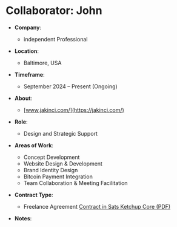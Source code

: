 # Collaborator: John 

- **Company**:
  - independent Professional

- **Location**:  
  - Baltimore, USA

- **Timeframe**:  
  - September 2024 – Present (Ongoing)

- **About**:  
  - [www.jakinci.com/](https://jakinci.com/)

- **Role**:  
  - Design and Strategic Support

- **Areas of Work**:  
  - Concept Development
  - Website Design & Development
  - Brand Identity Design
  - Bitcoin Payment Integration
  - Team Collaboration & Meeting Facilitation

- **Contract Type**:  
  - Freelance Agreement [Contract in Sats Ketchup Core (PDF)](https://github.com/bahuwrihi/Sats-Ketchup-Core/blob/main/_Files/Contract%20Files/Contract%20John.pdf)

- **Notes**:
